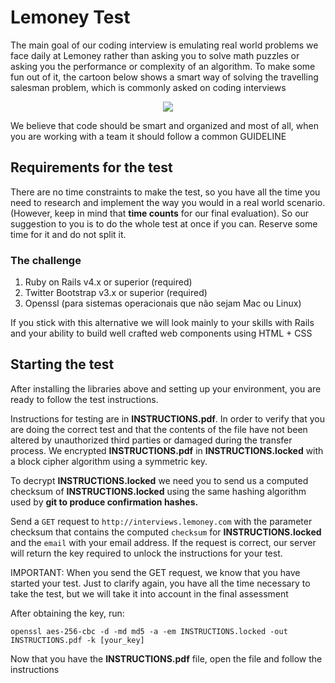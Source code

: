 # Lemoney Test

The main goal of our coding interview is emulating real world problems we face daily at 
Lemoney rather than asking you to solve math puzzles or asking you the performance or complexity of
an algorithm. To make some fun out of it, the cartoon below shows a smart way of solving the
travelling salesman problem, which is commonly asked on coding interviews

<p style='text-align:center'>
  <img src='travelling_salesman_problem.png'/>
</p>

We believe that code should be smart and organized and most of all, when you are working
with a team it should follow a common GUIDELINE

## Requirements for the test

There are no time constraints to make the test, so you have all the time you need to research and 
implement the way you would in a real world scenario.(However, keep in mind that **time counts**
for our final evaluation). So our suggestion to you is to do the whole test at once if you can.
Reserve some time for it and do not split it.

### The challenge

1. Ruby on Rails v4.x or superior (required)
2. Twitter Bootstrap v3.x or superior (required)
3. Openssl (para sistemas operacionais que não sejam Mac ou Linux)

If you stick with this alternative we will look mainly to your skills 
with Rails and your ability to build well crafted web components using HTML + CSS

## Starting the test

After installing the libraries above and setting up your environment, you are ready to follow the test instructions.

Instructions for testing are in **INSTRUCTIONS.pdf**. In order to verify that you are doing the correct test and that the contents of the file have not been altered by unauthorized third parties or damaged during the transfer process. We encrypted **INSTRUCTIONS.pdf** in **INSTRUCTIONS.locked** with a block cipher algorithm using a symmetric key.

To decrypt **INSTRUCTIONS.locked** we need you to send us a computed checksum of **INSTRUCTIONS.locked** using the same hashing algorithm used by **git to produce confirmation hashes.**

Send a `GET` request to `http://interviews.lemoney.com` with the parameter checksum that contains the computed `checksum` for **INSTRUCTIONS.locked** and the `email` with your email address. If the request is correct, our server will return the key required to unlock the instructions for your test.

IMPORTANT: When you send the GET request, we know that you have started your test. Just to clarify again, you have all the time necessary to take the test, but we will take it into account in the final assessment

After obtaining the key, run:

`openssl aes-256-cbc -d -md md5 -a -em INSTRUCTIONS.locked -out INSTRUCTIONS.pdf -k [your_key]`

Now that you have the **INSTRUCTIONS.pdf** file, open the file and follow the instructions

